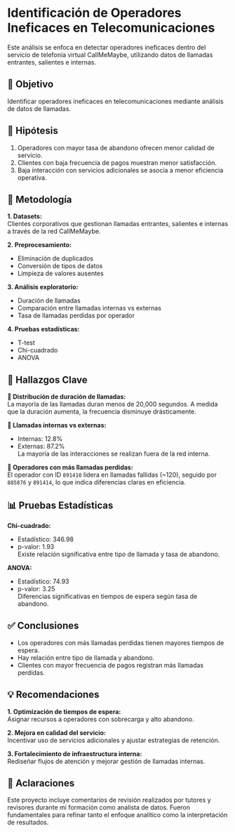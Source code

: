# Identificación de Operadores Ineficaces en Telecomunicaciones

Este análisis se enfoca en detectar operadores ineficaces dentro del servicio de telefonía virtual CallMeMaybe, utilizando datos de llamadas entrantes, salientes e internas. 

## 🎯 Objetivo  
Identificar operadores ineficaces en telecomunicaciones mediante análisis de datos de llamadas.

## 🧠 Hipótesis  
1. Operadores con mayor tasa de abandono ofrecen menor calidad de servicio.  
2. Clientes con baja frecuencia de pagos muestran menor satisfacción.  
3. Baja interacción con servicios adicionales se asocia a menor eficiencia operativa.

## 🧪 Metodología  
**1. Datasets:**  
Clientes corporativos que gestionan llamadas entrantes, salientes e internas a través de la red CallMeMaybe.

**2. Preprocesamiento:**  
- Eliminación de duplicados  
- Conversión de tipos de datos  
- Limpieza de valores ausentes

**3. Análisis exploratorio:**  
- Duración de llamadas  
- Comparación entre llamadas internas vs externas  
- Tasa de llamadas perdidas por operador

**4. Pruebas estadísticas:**  
- T-test  
- Chi-cuadrado  
- ANOVA

## 📌 Hallazgos Clave  

**🔹 Distribución de duración de llamadas:**  
La mayoría de las llamadas duran menos de 20,000 segundos. A medida que la duración aumenta, la frecuencia disminuye drásticamente.

**🔹 Llamadas internas vs externas:**  
- Internas: 12.8%  
- Externas: 87.2%  
La mayoría de las interacciones se realizan fuera de la red interna.

**🔹 Operadores con más llamadas perdidas:**  
El operador con ID `891410` lidera en llamadas fallidas (~120), seguido por `885876` y `891414`, lo que indica diferencias claras en eficiencia.

## 📊 Pruebas Estadísticas  
**Chi-cuadrado:**  
- Estadístico: 346.98  
- p-valor: 1.93  
Existe relación significativa entre tipo de llamada y tasa de abandono.

**ANOVA:**  
- Estadístico: 74.93  
- p-valor: 3.25  
Diferencias significativas en tiempos de espera según tasa de abandono.

## ✅ Conclusiones  
- Los operadores con más llamadas perdidas tienen mayores tiempos de espera.  
- Hay relación entre tipo de llamada y abandono.  
- Clientes con mayor frecuencia de pagos registran más llamadas perdidas.

## 💡 Recomendaciones  

**1. Optimización de tiempos de espera:**  
Asignar recursos a operadores con sobrecarga y alto abandono.

**2. Mejora en calidad del servicio:**  
Incentivar uso de servicios adicionales y ajustar estrategias de retención.

**3. Fortalecimiento de infraestructura interna:**  
Rediseñar flujos de atención y mejorar gestión de llamadas internas.

## 🌟 Aclaraciones  
Este proyecto incluye comentarios de revisión realizados por tutores y revisores durante mi formación como analista de datos. Fueron fundamentales para refinar tanto el enfoque analítico como la interpretación de resultados.
